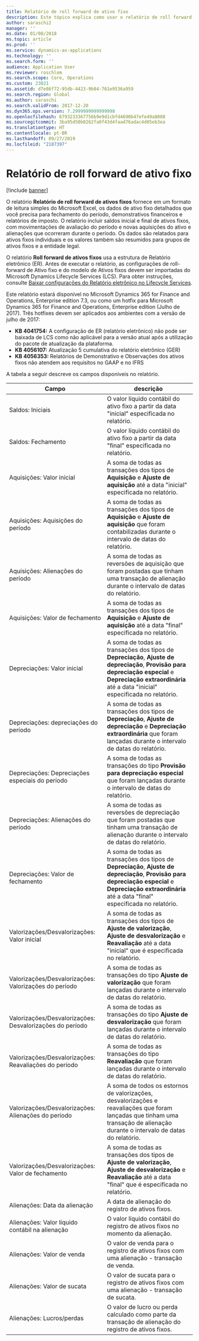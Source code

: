 ```yaml
---
title: Relatório de roll forward de ativo fixo
description: Este tópico explica como usar o relatório de roll forward de ativos fixos
author: saraschi2
manager: ''
ms.date: 01/08/2018
ms.topic: article
ms.prod: ''
ms.service: dynamics-ax-applications
ms.technology: ''
ms.search.form: ''
audience: Application User
ms.reviewer: roschlom
ms.search.scope: Core, Operations
ms.custom: 23021
ms.assetid: d7e86f72-95db-4423-9b04-761e9536a959
ms.search.region: Global
ms.author: saraschi
ms.search.validFrom: 2017-12-20
ms.dyn365.ops.version: 7.2999999999999998
ms.openlocfilehash: 6793233367756b9e9d1cbfd4690b47efe49a8008
ms.sourcegitcommit: 3ba95d50b8262fa0f43d4faad76adac4d05eb3ea
ms.translationtype: HT
ms.contentlocale: pt-BR
ms.lasthandoff: 09/27/2019
ms.locfileid: "2187397"
---
```

# <a name="fixed-assets-roll-forward-report"></a>Relatório de roll forward de ativo fixo

[!include [banner](../includes/banner.md)]

O relatório **Relatório de roll forward de ativos fixos** fornece em um formato de leitura simples do Microsoft Excel, os dados de ativo fixo detalhados que você precisa para fechamento do período, demonstrativos financeiros e relatórios de imposto. O relatório incluir saldos inicial e final de ativos fixos, com movimentações de avaliação do período e novas aquisições do ativo e alienações que ocorreram durante o período. Os dados são relatados para ativos fixos individuais e os valores também são resumidos para grupos de ativos fixos e a entidade legal.

O relatório **Roll forward de ativos fixos** usa a estrutura de Relatório eletrônico (ER). Antes de executar o relatório, as configurações de roll-forward de Ativo fixo e do modelo de Ativos fixos devem ser importadas do Microsoft Dynamics Lifecycle Services (LCS). Para obter instruções, consulte [Baixar configurações do Relatório eletrônico no Lifecycle Services](https://docs.microsoft.com/dynamics365/unified-operations/dev-itpro/analytics/download-electronic-reporting-configuration-lcs).

Este relatório estará disponível no Microsoft Dynamics 365 for Finance and Operations, Enterprise edition 7.3, ou como um hotfix para Microsoft Dynamics 365 for Finance and Operations, Enterprise edition (Julho de 2017). Três hotfixes devem ser aplicados aos ambientes com a versão de julho de 2017:

- **KB 4041754:** A configuração de ER (relatório eletrônico) não pode ser baixada de LCS como não aplicável para a versão atual após a utilização do pacote de atualização da plataforma.
- **KB 4056107:** Atualização 5 cumulativa do relatório eletrônico (GER)
- **KB 4056353:** Relatórios de Demonstrativo e Observações dos ativos fixos não atendem aos requisitos no GAAP e no IFRS

A tabela a seguir descreve os campos disponíveis no relatório.


|                    Campo                    |                                                                                                                                descrição                                                                                                                                |
|---------------------------------------------|---------------------------------------------------------------------------------------------------------------------------------------------------------------------------------------------------------------------------------------------------------------------------|
|              Saldos: Iniciais              |                                                                                           O valor líquido contábil do ativo fixo a partir da data "inicial" especificada no relatório.                                                                                           |
|              Saldos: Fechamento              |                                                                                            O valor líquido contábil do ativo fixo a partir da data "final" especificada no relatório.                                                                                            |
|         Aquisições: Valor inicial         |                                                 A soma de todas as transações dos tipos de <strong>Aquisição</strong> e <strong>Ajuste de aquisição</strong> até a data "inicial" especificada no relatório.                                                  |
|      Aquisições: Aquisições do período      |                                                 A soma de todas as transações dos tipos de <strong>Aquisição</strong> e <strong>Ajuste de aquisição</strong> que foram contabilizadas durante o intervalo de datas do relatório.                                                  |
|       Aquisições: Alienações do período        |                                                                        A soma de todas as reversões de aquisição que foram postadas que tinham uma transação de alienação durante o intervalo de datas do relatório.                                                                        |
|         Aquisições: Valor de fechamento         |                                                  A soma de todas as transações dos tipos de <strong>Aquisição</strong> e <strong>Ajuste de aquisição</strong> até a data "final" especificada no relatório.                                                   |
|        Depreciações: Valor inicial         | A soma de todas as transações dos tipos de <strong>Depreciação</strong>, <strong>Ajuste de depreciação</strong>, <strong>Provisão para depreciação especial</strong> e <strong>Depreciação extraordinária</strong> até a data "inicial" especificada no relatório. |
|     Depreciações: depreciações do período     |                         A soma de todas as transações dos tipos de <strong>Depreciação</strong>, <strong>Ajuste de depreciação</strong> e <strong>Depreciação extraordinária</strong> que foram lançadas durante o intervalo de datas do relatório.                          |
| Depreciações: Depreciações especiais do período |                                                              A soma de todas as transações do tipo <strong>Provisão para depreciação especial</strong> que foram lançadas durante o intervalo de datas do relatório.                                                               |
|       Depreciações: Alienações do período       |                                                                       A soma de todas as reversões de depreciação que foram postadas que tinham uma transação de alienação durante o intervalo de datas do relatório.                                                                        |
|        Depreciações: Valor de fechamento         |  A soma de todas as transações dos tipos de <strong>Depreciação</strong>, <strong>Ajuste de depreciação</strong>, <strong>Provisão para depreciação especial</strong> e <strong>Depreciação extraordinária</strong> até a data "final" especificada no relatório.  |
|    Valorizações/Desvalorizações: Valor inicial     |                              A soma de todas as transações dos tipos de <strong>Ajuste de valorização</strong>, <strong>Ajuste de desvalorização</strong> e <strong>Reavaliação</strong> até a data "inicial" que é especificada no relatório.                               |
|   Valorizações/Desvalorizações: Valorizações do período   |                                                                    A soma de todas as transações do tipo <strong>Ajuste de valorização</strong> que foram lançadas durante o intervalo de datas do relatório.                                                                    |
|  Valorizações/Desvalorizações: Desvalorizações do período  |                                                                   A soma de todas as transações do tipo <strong>Ajuste de desvalorização</strong> que foram lançadas durante o intervalo de datas do relatório.                                                                   |
| Valorizações/Desvalorizações: Reavaliações do período  |                                                                        A soma de todas as transações do tipo <strong>Reavaliação</strong> que foram lançadas durante o intervalo de datas do relatório.                                                                        |
|   Valorizações/Desvalorizações: Alienações do período   |                                                           A soma de todos os estornos de valorizações, desvalorizações e reavaliações que foram lançadas que tinham uma transação de alienação durante o intervalo de datas do relatório.                                                           |
|    Valorizações/Desvalorizações: Valor de fechamento     |                               A soma de todas as transações dos tipos de <strong>Ajuste de valorização</strong>, <strong>Ajuste de desvalorização</strong> e <strong>Reavaliação</strong> até a data "final" que é especificada no relatório.                                |
|          Alienações: Data da alienação           |                                                                                                                A data de alienação do registro de ativos fixos.                                                                                                                |
|    Alienações: Valor líquido contábil na alienação    |                                                                                                    O valor líquido contábil do registro de ativos fixos no momento da alienação.                                                                                                    |
|            Alienações: Valor de venda            |                                                                                               O valor de venda para o registro de ativos fixos com uma alienação - transação de venda.                                                                                                |
|           Alienações: Valor de sucata            |                                                                                               O valor de sucata para o registro de ativos fixos com uma alienação - transação de sucata.                                                                                               |
|           Alienações: Lucros/perdas            |                                                                                 O valor de lucro ou perda calculado como parte da transação de alienação do registro de ativos fixos.                                                                                 |

